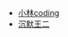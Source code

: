 - [小林coding](https://xiaolincoding.com/interview/network.html)
- [沉默王二](https://javabetter.cn/sidebar/sanfene/network.html)

